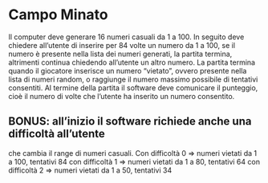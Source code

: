 # Campo Minato
Il computer deve generare 16 numeri casuali da 1 a 100.
In seguito deve chiedere all’utente di inserire per 84 volte un numero da 1 a 100, se il numero è presente nella lista dei numeri generati, la partita termina, altrimenti continua chiedendo all’utente un altro numero.
La partita termina quando il giocatore inserisce un numero “vietato”, ovvero presente nella lista di numeri random, o raggiunge il numero massimo possibile di tentativi consentiti.
Al termine della partita il software deve comunicare il punteggio, cioè il numero di volte che l’utente ha inserito un numero consentito.

## BONUS: all’inizio il software richiede anche una difficoltà all’utente
che cambia il range di numeri casuali.
Con difficoltà 0 => numeri vietati da 1 a 100, tentativi 84
con difficoltà 1 => numeri vietati  da 1 a 80, tentativi 64
con difficoltà 2 => numeri vietati  da 1 a 50, tentativi 34

